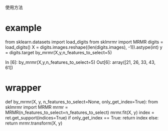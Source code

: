 使用方法

# example
from sklearn.datasets import load_digits
from sklmrmr import MRMR
digits = load_digits()
X = digits.images.reshape((len(digits.images), -1)).astype(int)
y = digits.target
by_mrmr(X,y,n_features_to_select=5)

In [6]: by_mrmr(X,y,n_features_to_select=5)
Out[6]: array([21, 26, 33, 43, 61])

# wrapper 
def by_mrmr(X, y, n_features_to_select=None, only_get_index=True):
    from sklmrmr import MRMR
    mrmr = MRMR(n_features_to_select=n_features_to_select)
    mrmr.fit(X, y)
    index = ret.get_support(indices=True)
    if only_get_index == True:
        return index
    else:
        return mrmr.transform(X, y)
